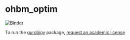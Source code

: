 # ohbm_optim

[![Binder](https://mybinder.org/badge_logo.svg)](https://mybinder.org/v2/gh/margulies/ohbm_optim/master?filepath=optimize_ohbm_symposia.ipynb)

To run the [gurobipy](https://www.gurobi.com) package, [request an academic license](https://www.gurobi.com/downloads/end-user-license-agreement-academic/)
